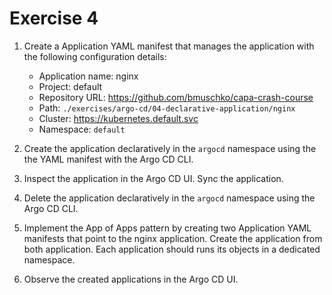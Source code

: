 # Exercise 4

1. Create a Application YAML manifest that manages the application with the following configuration details:

    - Application name: nginx
    - Project: default
    - Repository URL: https://github.com/bmuschko/capa-crash-course
    - Path: `./exercises/argo-cd/04-declarative-application/nginx`
    - Cluster: https://kubernetes.default.svc
    - Namespace: `default`

2. Create the application declaratively in the `argocd` namespace using the the YAML manifest with the Argo CD CLI.
3. Inspect the application in the Argo CD UI. Sync the application.
4. Delete the application declaratively in the `argocd` namespace using the Argo CD CLI.
5. Implement the App of Apps pattern by creating two Application YAML manifests that point to the nginx application. Create the application from both application. Each application should runs its objects in a dedicated namespace.
6. Observe the created applications in the Argo CD UI.